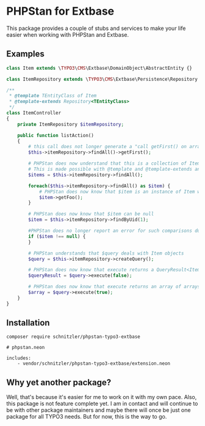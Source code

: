 # PHPStan for Extbase

This package provides a couple of stubs and services to make your life easier when working with PHPStan and Extbase.

## Examples

```php
class Item extends \TYPO3\CMS\Extbase\DomainObject\AbstractEntity {}

class ItemRepository extends \TYPO3\CMS\Extbase\Persistence\Repository {}

/**
 * @template TEntityClass of Item
 * @template-extends Repository<TEntityClass>
 */
class ItemController
{
    private ItemRepository $itemRepository;

    public function listAction()
    {
        # this call does not longer generate a "call getFirst() on array" error
        $this->itemRepository->findAll()->getFirst();

        # PHPStan does now understand that this is a collection of Item classes.
        # This is made possible with @template and @template-extends annotations on your repositories
        $items = $this->itemRepository->findAll();

        foreach($this->itemRepository->findAll() as $item) {
            # PHPStan does now know that $item is an instance of Item which does not have method getFoo() defined.
            $item->getFoo();
        }

        # PHPStan does now know that $item can be null
        $item = $this->itemRepository->findByUid(1);

        #PHPStan does no longer report an error for such comparisons due to the former detection
        if ($item !== null) {
        }

        # PHPStan understands that $query deals with Item objects
        $query = $this->itemRepository->createQuery();

        # PHPStan does now know that execute returns a QueryResult<Item> with the argument set to false.
        $queryResult = $query->execute(false);

        # PHPStan does now know that execute returns an array of arrays (array<int,array<string,mixed>>) with the argument set to true.
        $array = $query->execute(true);
    }
}
```

## Installation

```shell
composer require schnitzler/phpstan-typo3-extbase
```

```
# phpstan.neon

includes:
	- vendor/schnitzler/phpstan-typo3-extbase/extension.neon
```

## Why yet another package?

Well, that's because it's easier for me to work on it with my own pace. Also, this package is not feature complete yet.
I am in contact and will continue to be with other package maintainers and maybe there will once be just one package for
all TYPO3 needs. But for now, this is the way to go.
